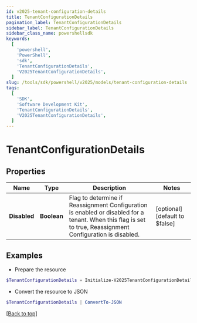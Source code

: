 ```yaml
---
id: v2025-tenant-configuration-details
title: TenantConfigurationDetails
pagination_label: TenantConfigurationDetails
sidebar_label: TenantConfigurationDetails
sidebar_class_name: powershellsdk
keywords:
  [
    'powershell',
    'PowerShell',
    'sdk',
    'TenantConfigurationDetails',
    'V2025TenantConfigurationDetails',
  ]
slug: /tools/sdk/powershell/v2025/models/tenant-configuration-details
tags:
  [
    'SDK',
    'Software Development Kit',
    'TenantConfigurationDetails',
    'V2025TenantConfigurationDetails',
  ]
---
```


# TenantConfigurationDetails

## Properties

| Name | Type | Description | Notes |
| --- | --- | --- | --- |
| **Disabled** | **Boolean** | Flag to determine if Reassignment Configuration is enabled or disabled for a tenant. When this flag is set to true, Reassignment Configuration is disabled. | [optional] [default to $false] |

## Examples

- Prepare the resource

```powershell
$TenantConfigurationDetails = Initialize-V2025TenantConfigurationDetails  -Disabled true
```

- Convert the resource to JSON

```powershell
$TenantConfigurationDetails | ConvertTo-JSON
```

[[Back to top]](#)
